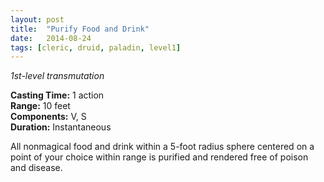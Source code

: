```yaml
---
layout: post
title:  "Purify Food and Drink"
date:   2014-08-24
tags: [cleric, druid, paladin, level1]
---
```


_1st-level transmutation_

**Casting Time:** 1 action  
**Range:** 10 feet  
**Components:** V, S  
**Duration:** Instantaneous

All nonmagical food and drink within a 5-foot radius sphere centered on a point of your choice within range is purified and rendered free of poison and disease.

